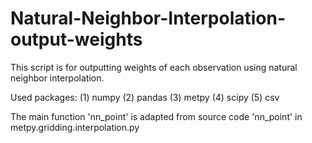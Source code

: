 # Natural-Neighbor-Interpolation-output-weights

This script is for outputting weights of each observation using natural neighbor interpolation.

Used packages:
(1) numpy
(2) pandas
(3) metpy
(4) scipy
(5) csv

The main function 'nn_point' is adapted from source code 'nn_point' in metpy.gridding.interpolation.py

